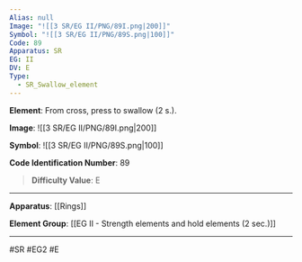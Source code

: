 ```yaml
---
Alias: null
Image: "![[3 SR/EG II/PNG/89I.png|200]]"
Symbol: "![[3 SR/EG II/PNG/89S.png|100]]"
Code: 89
Apparatus: SR
EG: II
DV: E
Type:
  - SR_Swallow_element
---
```

**Element**: From cross, press to swallow (2 s.).

**Image**:
![[3 SR/EG II/PNG/89I.png|200]]

**Symbol**:
![[3 SR/EG II/PNG/89S.png|100]]

**Code Identification Number**: 89

>**Difficulty Value**: E

___
**Apparatus**: [[Rings]]

**Element Group**: [[EG II - Strength elements and hold elements (2 sec.)]]
___
#SR #EG2 #E

